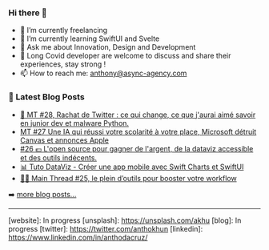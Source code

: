 ### Hi there 👋

<!--
**Akhu/Akhu** is a ✨ _special_ ✨ repository because its `README.md` (this file) appears on your GitHub profile.
-->
- 🔭 I’m currently freelancing
- 🌱 I’m currently learning SwiftUI and Svelte
- 💬 Ask me about Innovation, Design and Development
- 🦠 Long Covid developer are welcome to discuss and share their experiences, stay strong ! 
- 📫 How to reach me: anthony@async-agency.com 

### 📕 Latest Blog Posts

<!-- BLOG-POST-LIST:START -->
- [🎃 MT #28, Rachat de Twitter : ce qui change, ce que j&#39;aurai aimé savoir en junior dev et malware Python.](https://blog.async-agency.com/mt-28-rachat-de-twitter-ce-qui-change-ce-que-jaurai-aime-savoir-en-junior-dev-et-malware-python/)
- [MT #27 Une IA qui réussi votre scolarité à votre place, Microsoft détruit Canvas et annonces Apple](https://blog.async-agency.com/une-ia-qui-reussi-votre-scolarite-a-votre-place-microsoft-detruit-canvas-et-annonces-apple/)
- [#26 💶 L&#39;open source pour gagner de l&#39;argent, de la dataviz accessible et des outils indécents.](https://blog.async-agency.com/26-lopen-source-pour-gagner-de-largent-de-la-dataviz-accessible-et-des-outils-indecents/)
- [📊 Tuto DataViz - Créer une app mobile avec Swift Charts et SwiftUI](https://blog.async-agency.com/tuto-dataviz-creer-une-app-mobile-avec-swift-charts-et-swiftui/)
- [👩‍💻 Main Thread #25, le plein d’outils pour booster votre workflow](https://blog.async-agency.com/main-thread-25-le-plein-doutils-pour-booster-votre-workflow/)
<!-- BLOG-POST-LIST:END -->

➡️ [more blog posts...](https://blog.async-agency.com)

---


[website]: In progress
[unsplash]: https://unsplash.com/akhu
[blog]: In progress
[twitter]: https://twitter.com/anthokhun
[linkedin]: https://www.linkedin.com/in/anthodacruz/
